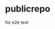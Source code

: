 # publicrepo
for e2e test











































































































































































































































































































































































































































































































































































































































































































































































































